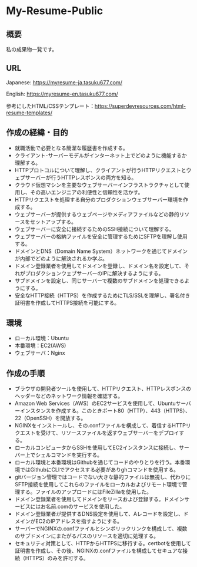# My-Resume-Public
## 概要
私の成果物一覧です。
## URL
Japanese: https://myresume-ja.tasuku677.com/

English: https://myresume-en.tasuku677.com/

参考にしたHTML/CSSテンプレート：https://superdevresources.com/html-resume-templates/
## 作成の経緯・目的
- 就職活動で必要となる簡潔な履歴書を作成する。
- クライアント-サーバーモデルがインターネット上でどのように機能するか理解する。
- HTTPプロトコルについて理解し、クライアントが行うHTTPリクエストとウェブサーバーが行うHTTPレスポンスの両方を知る。
- クラウド仮想マシンを主要なウェブサーバーインフラストラクチャとして使用し、その高いエンジニアの利便性と信頼性を活かす。
- HTTPリクエストを処理する自分のプロダクションウェブサーバー環境を作成する。
- ウェブサーバーが提供するウェブページやメディアファイルなどの静的リソースをセットアップする。
- ウェブサーバーに安全に接続するためのSSH接続について理解する。
- ウェブサーバーの格納ファイルを安全に管理するためにSFTPを理解し使用する。
- ドメインとDNS（Domain Name System）ネットワークを通じてドメインが内部でどのように解決されるか学ぶ。
- ドメイン登録業者を使用してドメインを登録し、ドメイン名を設定して、それがプロダクションウェブサーバーのIPに解決するようにする。
- サブドメインを設定し、同じサーバーで複数のサブドメインを処理できるようにする。
- 安全なHTTP接続（HTTPS）を作成するためにTLS/SSLを理解し、署名付き証明書を作成してHTTPS接続を可能にする。

## 環境
- ローカル環境：Ubuntu
- 本番環境：EC2(AWS)
- ウェブサーバ：Nginx

## 作成の手順
- ブラウザの開発者ツールを使用して、HTTPリクエスト、HTTPレスポンスのヘッダーなどのネットワーク情報を確認する。
- Amazon Web Services（AWS）のEC2サービスを使用して、Ubuntuサーバーインスタンスを作成する。このときポート80（HTTP）、443（HTTPS）、22（OpenSSH）を開放する。
- NGINXをインストールし、その.confファイルを構成して、着信するHTTPリクエストを受けて、リソースファイルを返すウェブサーバーをデプロイする。
- ローカルコンピュータからSSHを使用してEC2インスタンスに接続し、サーバー上でシェルコマンドを実行する。
- ローカル環境と本番環境はGithubを通じてコードのやりとりを行う。本番環境ではGithubにCLIでアクセスする必要がありghコマンドを使用する。
- gitバージョン管理ではコードでない大きな静的ファイルは無視し、代わりにSFTP接続を使用してこれらのファイルをローカルおよびリモート環境で管理する。ファイルのアップロードにはFileZillaを使用した。
- ドメイン登録業者を使用してドメインをリースおよび登録する。ドメインサービスにはお名前.comのサービスを使用した。
- ドメイン登録業者が提供するDNS設定を使用して、Aレコードを設定し、ドメインがEC2のIPアドレスを指すようにする。
- サーバーでNGINXの.confファイルとシンボリックリンクを構成して、複数のサブドメインにまたがるパスのリソースを適切に処理する。
- セキュリティ対策として、HTTPからHTTPSに移行する。certbotを使用して証明書を作成し、その後、NGINXの.confファイルを構成してセキュアな接続（HTTPS）のみを許可する。

